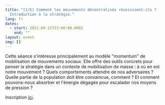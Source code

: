 ```yaml
---
title: "[1/5] Comment les mouvements décentralisés réussissent-ils ?
  Introduction à la stratégie."
lang: fr
dates:
  - start: 2021-09-15T23:00:00.000Z
    end: ""
layout: event
img: []
---
```

Cette séance s'intéresse principalement au modèle "momentum" de mobilisation de mouvements sociaux. Elle offre des outils concrets pour penser la stratégie dans un contexte de mobilisation de masse : à où en est notre mouvement ? Quels comportements attendre de nos adversaires ? Quelle partie de la population doit être convaincue, comment ? Et comment pouvons-nous absorber et l'énergie dégagée pour escalader nos moyens de pression ?



Inscription [ici](https://us02web.zoom.us/meeting/register/tZErc-GurDIrE9ZpJg9vrfSWJtPXA_-RfN1k).